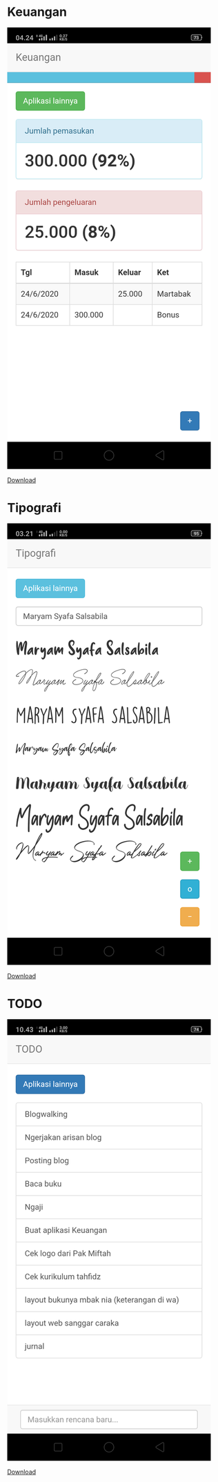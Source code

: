 # Keuangan

![](ss/keuangan.png)

[Download](Keuangan.signed.apk)

# Tipografi

![](ss/tipografi.png)

[Download](Tipografi.signed.apk)

# TODO

![](ss/todo.png)

[Download](TODO.signed.apk)